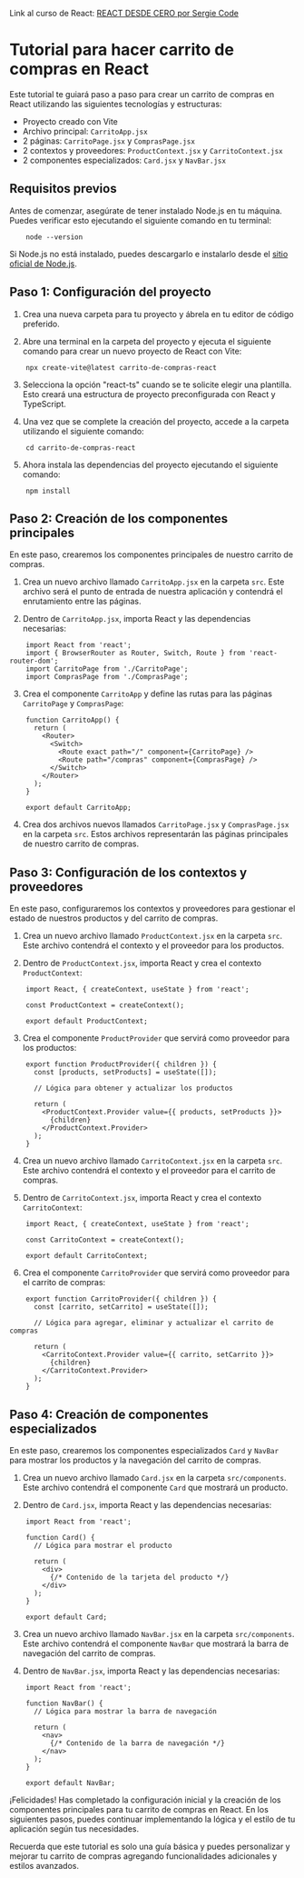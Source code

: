 Link al curso de React: [REACT DESDE CERO por Sergie Code](https://youtu.be/ladwC6Lrs-M)

# Tutorial para hacer carrito de compras en React

Este tutorial te guiará paso a paso para crear un carrito de compras en React utilizando las siguientes tecnologías y estructuras:

-   Proyecto creado con Vite
-   Archivo principal: `CarritoApp.jsx`
-   2 páginas: `CarritoPage.jsx` y `ComprasPage.jsx`
-   2 contextos y proveedores: `ProductContext.jsx` y `CarritoContext.jsx`
-   2 componentes especializados: `Card.jsx` y `NavBar.jsx`

## Requisitos previos

Antes de comenzar, asegúrate de tener instalado Node.js en tu máquina. Puedes verificar esto ejecutando el siguiente comando en tu terminal:

```
    node --version
```

Si Node.js no está instalado, puedes descargarlo e instalarlo desde el [sitio oficial de Node.js](https://nodejs.org/).

## Paso 1: Configuración del proyecto

1.  Crea una nueva carpeta para tu proyecto y ábrela en tu editor de código preferido.
    
2.  Abre una terminal en la carpeta del proyecto y ejecuta el siguiente comando para crear un nuevo proyecto de React con Vite:
    
```
    npx create-vite@latest carrito-de-compras-react
```

3.  Selecciona la opción "react-ts" cuando se te solicite elegir una plantilla. Esto creará una estructura de proyecto preconfigurada con React y TypeScript.
    
4.  Una vez que se complete la creación del proyecto, accede a la carpeta utilizando el siguiente comando:
    
```
    cd carrito-de-compras-react
```

5.  Ahora instala las dependencias del proyecto ejecutando el siguiente comando:

```
    npm install
```

## Paso 2: Creación de los componentes principales

En este paso, crearemos los componentes principales de nuestro carrito de compras.

1.  Crea un nuevo archivo llamado `CarritoApp.jsx` en la carpeta `src`. Este archivo será el punto de entrada de nuestra aplicación y contendrá el enrutamiento entre las páginas.
    
2.  Dentro de `CarritoApp.jsx`, importa React y las dependencias necesarias:
    
```
    import React from 'react';
    import { BrowserRouter as Router, Switch, Route } from 'react-router-dom';
    import CarritoPage from './CarritoPage';
    import ComprasPage from './ComprasPage';
```

3.  Crea el componente `CarritoApp` y define las rutas para las páginas `CarritoPage` y `ComprasPage`:

```
    function CarritoApp() {
      return (
        <Router>
          <Switch>
            <Route exact path="/" component={CarritoPage} />
            <Route path="/compras" component={ComprasPage} />
          </Switch>
        </Router>
      );
    }
    
    export default CarritoApp;
```

4.  Crea dos archivos nuevos llamados `CarritoPage.jsx` y `ComprasPage.jsx` en la carpeta `src`. Estos archivos representarán las páginas principales de nuestro carrito de compras.

## Paso 3: Configuración de los contextos y proveedores

En este paso, configuraremos los contextos y proveedores para gestionar el estado de nuestros productos y del carrito de compras.

1.  Crea un nuevo archivo llamado `ProductContext.jsx` en la carpeta `src`. Este archivo contendrá el contexto y el proveedor para los productos.
    
2.  Dentro de `ProductContext.jsx`, importa React y crea el contexto `ProductContext`:
    
```
    import React, { createContext, useState } from 'react';
    
    const ProductContext = createContext();
    
    export default ProductContext;
```

3.  Crea el componente `ProductProvider` que servirá como proveedor para los productos:

```
    export function ProductProvider({ children }) {
      const [products, setProducts] = useState([]);
    
      // Lógica para obtener y actualizar los productos
    
      return (
        <ProductContext.Provider value={{ products, setProducts }}>
          {children}
        </ProductContext.Provider>
      );
    }
```

4.  Crea un nuevo archivo llamado `CarritoContext.jsx` en la carpeta `src`. Este archivo contendrá el contexto y el proveedor para el carrito de compras.
    
5.  Dentro de `CarritoContext.jsx`, importa React y crea el contexto `CarritoContext`:
    
```
    import React, { createContext, useState } from 'react';
    
    const CarritoContext = createContext();
    
    export default CarritoContext;
```

6.  Crea el componente `CarritoProvider` que servirá como proveedor para el carrito de compras:

```
    export function CarritoProvider({ children }) {
      const [carrito, setCarrito] = useState([]);
    
      // Lógica para agregar, eliminar y actualizar el carrito de compras
    
      return (
        <CarritoContext.Provider value={{ carrito, setCarrito }}>
          {children}
        </CarritoContext.Provider>
      );
    }
```

## Paso 4: Creación de componentes especializados

En este paso, crearemos los componentes especializados `Card` y `NavBar` para mostrar los productos y la navegación del carrito de compras.

1.  Crea un nuevo archivo llamado `Card.jsx` en la carpeta `src/components`. Este archivo contendrá el componente `Card` que mostrará un producto.
    
2.  Dentro de `Card.jsx`, importa React y las dependencias necesarias:
    
```
    import React from 'react';
    
    function Card() {
      // Lógica para mostrar el producto
    
      return (
        <div>
          {/* Contenido de la tarjeta del producto */}
        </div>
      );
    }
    
    export default Card;
```

3.  Crea un nuevo archivo llamado `NavBar.jsx` en la carpeta `src/components`. Este archivo contendrá el componente `NavBar` que mostrará la barra de navegación del carrito de compras.
    
4.  Dentro de `NavBar.jsx`, importa React y las dependencias necesarias:
    
```
    import React from 'react';
    
    function NavBar() {
      // Lógica para mostrar la barra de navegación
    
      return (
        <nav>
          {/* Contenido de la barra de navegación */}
        </nav>
      );
    }
    
    export default NavBar;
```

¡Felicidades! Has completado la configuración inicial y la creación de los componentes principales para tu carrito de compras en React. En los siguientes pasos, puedes continuar implementando la lógica y el estilo de tu aplicación según tus necesidades.

Recuerda que este tutorial es solo una guía básica y puedes personalizar y mejorar tu carrito de compras agregando funcionalidades adicionales y estilos avanzados.
